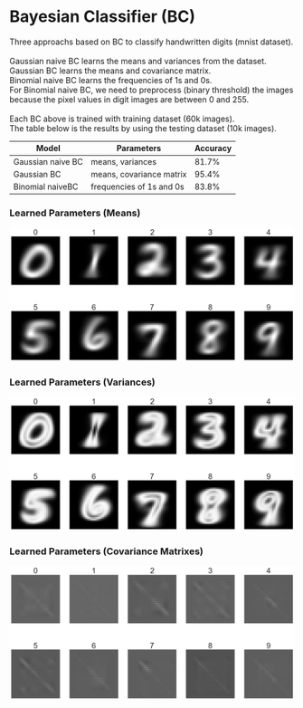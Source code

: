 # Bayesian Classifier (BC)
Three approachs based on BC to classify handwritten digits (mnist dataset).
<br>
<br>
Gaussian naive BC learns the means and variances from the dataset.
<br>
Gaussian BC learns the means and covariance matrix.
<br>
Binomial naive BC learns the frequencies of 1s and 0s.
<br>
For Binomial naive BC, we need to preprocess (binary threshold) the images because the pixel values in digit images are between 0 and 255.
<br>
<br>
Each BC above is trained with training dataset (60k images).
<br>
The table below is the results by using the testing dataset (10k images).

Model	| Parameters | 	Accuracy
------|------------|-----------
Gaussian naive BC | means, variances |	81.7%
Gaussian BC |	means, covariance matrix | 	95.4%
Binomial naiveBC | frequencies of 1s and 0s	| 83.8%

### Learned Parameters (Means)

![Mean of Each Category](/Parameters%20&%20Results/means.png)

### Learned Parameters (Variances)

![Variance of Each Category](/Parameters%20&%20Results/variances.png)

### Learned Parameters (Covariance Matrixes)

![covariance matrix of Each Category](/Parameters%20&%20Results/covariance%20matrix.png)
